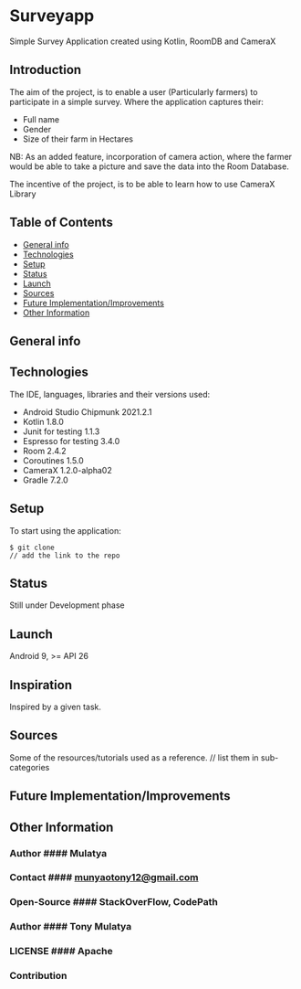 # Surveyapp

Simple Survey Application created using Kotlin, RoomDB and CameraX

## Introduction 

The aim of the project, is to enable a user (Particularly farmers) to participate in a simple survey.
Where the application captures their:

* Full name
* Gender
* Size of their farm in Hectares

NB: As an added feature, incorporation of camera action, where the farmer would be able to take a picture and save the data into the Room Database.

The incentive of the project, is to be able to learn how to use CameraX Library

## Table of Contents
* [General info](#general-info)
* [Technologies](#technologies)
* [Setup](#setup)
* [Status](#status)
* [Launch](#launch)
* [Sources](#sources)
* [Future Implementation/Improvements](#future-implementationimprovements)
* [Other Information](#other-information)



## General info


## Technologies 
The IDE, languages, libraries and their versions used:
  * Android Studio Chipmunk 2021.2.1
  * Kotlin 1.8.0
  * Junit for testing 1.1.3
  * Espresso for testing 3.4.0
  * Room 2.4.2
  * Coroutines 1.5.0
  * CameraX 1.2.0-alpha02
  * Gradle 7.2.0


## Setup
To start using the application:
````
$ git clone 
// add the link to the repo
````
## Status
Still under Development phase

## Launch

Android 9, >= API 26  

## Inspiration
Inspired by a given task.

## Sources
 Some of the resources/tutorials used as a reference.
// list them in sub-categories

## Future Implementation/Improvements


## Other Information

### Author #### Mulatya
### Contact #### munyaotony12@gmail.com
### Open-Source #### StackOverFlow, CodePath
### Author #### Tony Mulatya
### LICENSE #### Apache
### Contribution ### 
    
    
         



